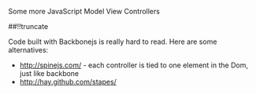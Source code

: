 Some more JavaScript Model View Controllers

[meta:author]: <> (Jonas Colmsjo)
[meta:title]: <> (More JS MVC)
[meta:date]: <> (2012-10-22)
[meta:nested:key]: <> (Metadata value)

##!!truncate


Code built with Backbonejs is really hard to read. Here are some alternatives:

* http://spinejs.com/ - each controller is tied to one element in the Dom, just like backbone
* http://hay.github.com/stapes/
